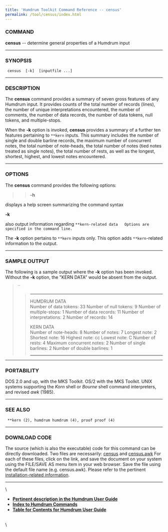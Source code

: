 ```yaml
---
title: 'Humdrum Toolkit Command Reference -- census'
permalink: /tool/census/index.html
---
```



### COMMAND

**census** -- determine general properties of a Humdrum input

------------------------------------------------------------------------

### SYNOPSIS

` census  [-k]  [inputfile ...]`

------------------------------------------------------------------------

### DESCRIPTION

The **census** command provides a summary of seven gross features of any
Humdrum input. It provides counts of the total number of records
(lines), the number of unique interpretations encountered, the number of
comments, the number of data records, the number of data tokens, null
tokens, and multiple-stops.

When the **-k** option is invoked, **census** provides a summary of a
further ten features pertaining to `**kern` inputs. This summary
includes the number of single and double barline records, the maximum
number of concurrent notes, the total number of note-heads, the total
number of notes (tied notes treated as single notes), the total number
of rests, as well as the longest, shortest, highest, and lowest notes
encountered.

------------------------------------------------------------------------

### OPTIONS

The **census** command provides the following options:

> > **-h**

displays a help screen summarizing the command syntax

**-k**

also output information regarding
`**kern-related data   Options are specified in the command line. `

The **-k** option pertains to `**kern` inputs only. This option adds
`**kern`-related information to the output.

------------------------------------------------------------------------

### SAMPLE OUTPUT

The following is a sample output where the **-k** option has been
invoked. Without the **-k** option, the \"KERN DATA\" would be absent
from the output.

> ``
>
> >   ---------------------------- ----
> >   HUMDRUM DATA                 
> >   Number of data tokens:       33
> >   Number of null tokens:       9
> >   Number of multiple-stops:    1
> >   Number of data records:      11
> >   Number of interpretations:   2
> >   Number of records:           14
> >                                
> >   KERN DATA                    
> >   Number of note-heads:        8
> >   Number of notes:             7
> >   Longest note:                2
> >   Shortest note:               16
> >   Highest note:                cc
> >   Lowest note:                 C
> >   Number of rests:             4
> >   Maximum concurrent notes:    2
> >   Number of single barlines:   2
> >   Number of double barlines:   1
> >   ---------------------------- ----
> >
------------------------------------------------------------------------

### PORTABILITY

DOS 2.0 and up, with the MKS Toolkit. OS/2 with the MKS Toolkit. UNIX
systems supporting the *Korn* shell or *Bourne* shell command
interpreters, and revised *awk* (1985).

------------------------------------------------------------------------

### SEE ALSO

` **kern (2), humdrum humdrum (4), proof proof (4)`

------------------------------------------------------------------------

### DOWNLOAD CODE

The source (which is also the executable) code for this command can be
directly downloaded. Two files are necessarily:
[census](Linked.bin/census) and [census.awk](Linked.bin/census.awk) For
each of these files, click on the link, and save the document on your
system using the FILE/SAVE AS menu item in your web browser. Save the
file using the default file name (e.g. census.awk). Please refer to the
pertinent [installation-related information](install.small.html).

------------------------------------------------------------------------

\

-   [**Pertinent description in the Humdrum User
    Guide**](../guide03.html#The_census_Command)
-   [**Index to Humdrum Commands**](../commands.toc.html)
-   [**Table for Contents for Humdrum User Guide**](../guide.toc.html)

\
\
